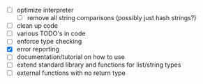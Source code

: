 - [ ] optimize interpreter
  - [ ] remove all string comparisons (possibly just hash strings?)
- [ ] clean up code
- [ ] various TODO's in code
- [ ] enforce type checking
- [X] error reporting
- [ ] documentation/tutorial on how to use
- [ ] extend standard library and functions for list/string types
- [ ] external functions with no return type